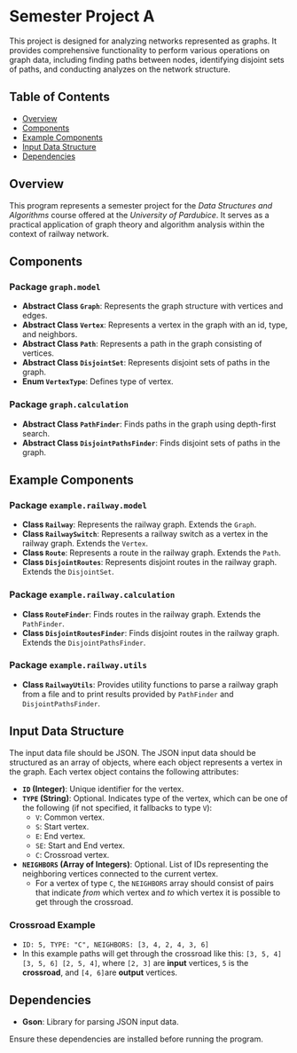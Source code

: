 # Semester Project A

This project is designed for analyzing networks represented as graphs. It provides comprehensive
functionality to perform various operations on graph data, including finding paths between nodes, identifying disjoint
sets of paths, and conducting analyzes on the network structure.

## Table of Contents

- [Overview](#overview)
- [Components](#components)
- [Example Components](#example-components)
- [Input Data Structure](#input-data-structure)
- [Dependencies](#dependencies)

## Overview

This program represents a semester project for the *Data Structures and Algorithms* course offered at the
*University of Pardubice*. It serves as a practical application of graph theory and algorithm analysis within the
context of railway network.

## Components

### Package `graph.model`

- **Abstract Class `Graph`**: Represents the graph structure with vertices and edges.
- **Abstract Class `Vertex`**: Represents a vertex in the graph with an id, type, and neighbors.
- **Abstract Class `Path`**: Represents a path in the graph consisting of vertices.
- **Abstract Class `DisjointSet`**: Represents disjoint sets of paths in the graph.
- **Enum `VertexType`**: Defines type of vertex.

### Package `graph.calculation`

- **Abstract Class `PathFinder`**: Finds paths in the graph using depth-first search.
- **Abstract Class `DisjointPathsFinder`**: Finds disjoint sets of paths in the graph.

## Example Components

### Package `example.railway.model`

- **Class `Railway`**: Represents the railway graph. Extends the `Graph`.
- **Class `RailwaySwitch`**: Represents a railway switch as a vertex in the railway graph. Extends the `Vertex`.
- **Class `Route`**: Represents a route in the railway graph. Extends the `Path`.
- **Class `DisjointRoutes`**: Represents disjoint routes in the railway graph. Extends the `DisjointSet`.

### Package `example.railway.calculation`

- **Class `RouteFinder`**: Finds routes in the railway graph. Extends the `PathFinder`.
- **Class `DisjointRoutesFinder`**: Finds disjoint routes in the railway graph. Extends the `DisjointPathsFinder`.

### Package `example.railway.utils`

- **Class `RailwayUtils`**: Provides utility functions to parse a railway graph from a file and to print results
  provided by `PathFinder` and `DisjointPathsFinder`.

## Input Data Structure

The input data file should be JSON. The JSON input data should be structured as an array of objects, where each object
represents a vertex in the graph. Each vertex object contains the following attributes:

- **`ID` (Integer)**: Unique identifier for the vertex.
- **`TYPE` (String)**: Optional. Indicates type of the vertex, which can be one of the following (if not specified, it
  fallbacks to type `V`):
    - `V`: Common vertex.
    - `S`: Start vertex.
    - `E`: End vertex.
    - `SE`: Start and End vertex.
    - `C`: Crossroad vertex.
- **`NEIGHBORS` (Array of Integers)**: Optional. List of IDs representing the neighboring vertices connected to the
  current vertex.
    - For a vertex of type `C`, the `NEIGHBORS` array should consist of pairs that indicate *from* which vertex and *to*
      which vertex it is possible to get through the crossroad.

### Crossroad Example

- `ID: 5, TYPE: "C", NEIGHBORS: [3, 4, 2, 4, 3, 6]`
- In this example paths will get through the crossroad like this: `[3, 5, 4] [3, 5, 6] [2, 5, 4]`, where `[2, 3]`
  are **input** vertices, `5` is the **crossroad**, and `[4, 6]`are **output** vertices.

## Dependencies

- **Gson**: Library for parsing JSON input data.

Ensure these dependencies are installed before running the program.